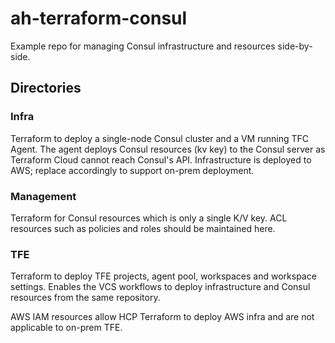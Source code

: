 # ah-terraform-consul

Example repo for managing Consul infrastructure and resources side-by-side.

## Directories

### Infra

Terraform to deploy a single-node Consul cluster and a VM running TFC Agent. The agent deploys Consul resources (kv key) to the Consul server as Terraform Cloud cannot reach Consul's API. Infrastructure is deployed to AWS; replace accordingly to support on-prem deployment.

### Management

Terraform for Consul resources which is only a single K/V key. ACL resources such as policies and roles should be maintained here.

### TFE

Terraform to deploy TFE projects, agent pool, workspaces and workspace settings. Enables the VCS workflows to deploy infrastructure and Consul resources from the same repository.

AWS IAM resources allow HCP Terraform to deploy AWS infra and are not applicable to on-prem TFE.